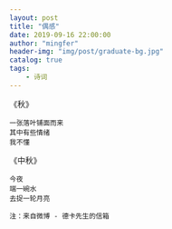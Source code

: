 ```yaml
---
layout: post
title: "偶感"
date: 2019-09-16 22:00:00
author: "mingfer"
header-img: "img/post/graduate-bg.jpg"
catalog: true
tags: 
    - 诗词
---
```


《秋》

```
一张落叶铺面而来
其中有些情绪
我不懂
```



《中秋》

```
今夜
端一碗水
去捉一轮月亮

注：来自微博 - 德卡先生的信箱
```

